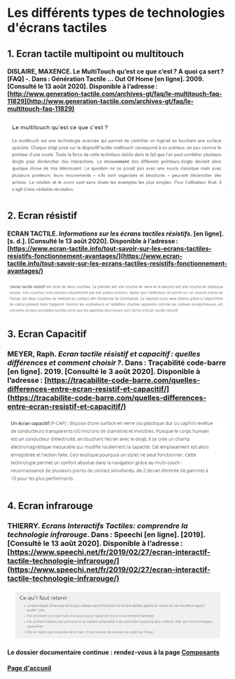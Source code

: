 # Les différents types de technologies d'écrans tactiles

## 1. Ecran tactile multipoint ou multitouch

#### DISLAIRE, MAXENCE. Le MultiTouch qu’est ce que c’est ? A quoi ça sert ? [FAQ] -. Dans : Génération Tactile ... Out Of Home [en ligne]. 2009. [Consulté le 13 août 2020]. Disponible à l’adresse : [http://www.generation-tactile.com/archives-gt/faq/le-multitouch-faq-11829](http://www.generation-tactile.com/archives-gt/faq/le-multitouch-faq-11829)
![multitouch](imagesecrans/types/multitouchgenerationtactile.PNG)

## 2.  Ecran résistif
                               
#### ECRAN TACTILE. *Informations sur les écrans tactiles résistifs*. [en ligne]. [s. d.]. [Consulté le 13 août 2020]. Disponible à l’adresse : [https://www.ecran-tactile.info/tout-savoir-sur-les-ecrans-tactiles-resistifs-fonctionnement-avantages/](https://www.ecran-tactile.info/tout-savoir-sur-les-ecrans-tactiles-resistifs-fonctionnement-avantages/)
![resistif](imagesecrans/types/ecranresistiftactileinfo.PNG)

## 3. Ecran Capacitif

### MEYER, Raph. *Ecran tactile résistif et capacitif : quelles différences et comment choisir ?*. Dans : Traçabilité code-barre [en ligne]. 2019. [Consulté le 3 août 2020]. Disponible à l’adresse : [https://tracabilite-code-barre.com/quelles-differences-entre-ecran-resistif-et-capacitif/](https://tracabilite-code-barre.com/quelles-differences-entre-ecran-resistif-et-capacitif/)                                
![touchscreen](imagesecrans/types/a.PNG)

## 4. Ecran infrarouge

### THIERRY. *Ecrans Interactifs Tactiles: comprendre la technologie infrarouge*. Dans : Speechi [en ligne]. [2019]. [Consulté le 13 août 2020]. Disponible à l’adresse : [https://www.speechi.net/fr/2019/02/27/ecran-interactif-tactile-technologie-infrarouge/](https://www.speechi.net/fr/2019/02/27/ecran-interactif-tactile-technologie-infrarouge/)
![infrarouge](imagesecrans/types/infrarougespeechi.PNG)







#### Le dossier documentaire continue : rendez-vous à la page [Composants](Composants.md)

#### [Page d'accueil](Pagedaccueil)
